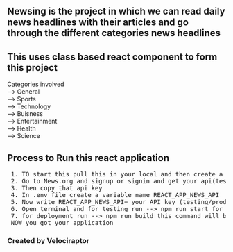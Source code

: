 ## Newsing is the project in which we can read daily news headlines with their articles and go through the different categories news headlines
<h2>This uses class based react component to form this project</h2>
Categories involved<br/>
--> General<br/>
--> Sports<br/>
--> Technology<br/>
--> Buisness<br/>
--> Entertainment<br/>
--> Health <br/>
--> Science<br/>

## Process to Run this react application
<pre>
 1. TO start this pull this in your local and then create a .env file in the newsing folder
 2. Go to News.org and signup or signin and get your api(testing/prodution) key from there.
 3. Then copy that api key 
 4. In .env file create a variable name REACT_APP_NEWS_API
 5. Now write REACT_APP_NEWS_API= your API key (testing/production)
 6. Open terminal and for testing run --> npm run start for the testing launch 
 7. for deployment run --> npm run build this command will build a optimized version of the Newsing app.
 NOW you got your application
</pre>


<h3>Created by Velociraptor</h3>


